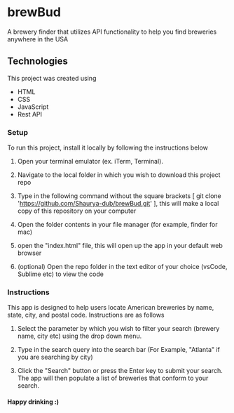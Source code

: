 # brewBud

A brewery finder that utilizes API functionality to help you find breweries anywhere in the USA

## Technologies

This project was created using

- HTML
- CSS
- JavaScript
- Rest API

### Setup

To run this project, install it locally by following the instructions below

1. Open your terminal emulator (ex. iTerm, Terminal).

2. Navigate to the local folder in which you wish to download this project repo

3. Type in the following command without the square brackets [ git clone 'https://github.com/Shaurya-dub/brewBud.git' ], this will make a local copy of this repository on your computer

4. Open the folder contents in your file manager (for example, finder for mac)

5. open the "index.html" file, this will open up the app in your default web browser

6. (optional) Open the repo folder in the text editor of your choice (vsCode, Sublime etc) to view the code

### Instructions

This app is designed to help users locate American breweries by name, state, city, and postal code. Instructions are as follows

1. Select the parameter by which you wish to filter your search (brewery name, city etc) using the drop down menu.

2. Type in the search query into the search bar (For Example, "Atlanta" if you are searching by city)

3. Click the "Search" button or press the Enter key to submit your search. The app will then populate a list of breweries that conform to your search.

#### Happy drinking :)
